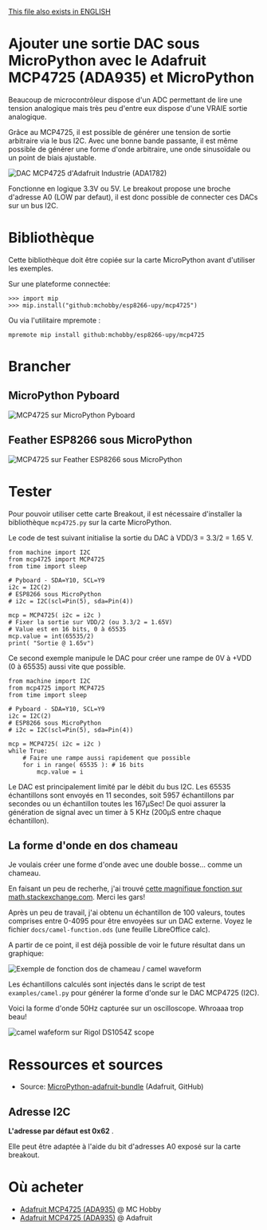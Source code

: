 [This file also exists in ENGLISH](readme_ENG.md)

# Ajouter une sortie DAC sous MicroPython avec le Adafruit MCP4725 (ADA935) et MicroPython

Beaucoup de microcontrôleur dispose d'un ADC permettant de lire une tension analogique mais très peu d'entre eux dispose d'une VRAIE sortie analogique.

Grâce au MCP4725, il est possible de générer une tension de sortie arbitraire via le bus I2C. Avec une bonne bande passante, il est même possible de générer une forme d'onde arbitraire, une onde sinusoïdale ou un point de biais ajustable.

![DAC MCP4725 d'Adafruit Industrie (ADA1782)](docs/_static/mcp4725.jpg)

 Fonctionne en logique 3.3V ou 5V. Le breakout propose une broche d'adresse A0 (LOW par defaut), il est donc possible de connecter ces DACs sur un bus I2C.

# Bibliothèque

 Cette bibliothèque doit être copiée sur la carte MicroPython avant d'utiliser les exemples.

 Sur une plateforme connectée:

 ```
 >>> import mip
 >>> mip.install("github:mchobby/esp8266-upy/mcp4725")
 ```

 Ou via l'utilitaire mpremote :

 ```
 mpremote mip install github:mchobby/esp8266-upy/mcp4725
 ```

# Brancher

## MicroPython Pyboard

![MCP4725 sur MicroPython Pyboard](docs/_static/mcp4725-to-pyboard.jpg)

## Feather ESP8266 sous MicroPython

![MCP4725 sur Feather ESP8266 sous MicroPython](docs/_static/mcp4725-to-feather-esp8266.jpg)

# Tester

Pour pouvoir utiliser cette carte Breakout, il est nécessaire d'installer la bibliothèque `mcp4725.py` sur la carte MicroPython.

Le code de test suivant initialise la sortie du DAC à VDD/3 = 3.3/2 = 1.65 V.

```
from machine import I2C
from mcp4725 import MCP4725
from time import sleep

# Pyboard - SDA=Y10, SCL=Y9
i2c = I2C(2)
# ESP8266 sous MicroPython
# i2c = I2C(scl=Pin(5), sda=Pin(4))

mcp = MCP4725( i2c = i2c )
# Fixer la sortie sur VDD/2 (ou 3.3/2 = 1.65V)
# Value est en 16 bits, 0 à 65535
mcp.value = int(65535/2)
print( "Sortie @ 1.65v")
```

Ce second exemple manipule le DAC pour créer une rampe de 0V à +VDD (0 à 65535) aussi vite que possible.

```
from machine import I2C
from mcp4725 import MCP4725
from time import sleep

# Pyboard - SDA=Y10, SCL=Y9
i2c = I2C(2)
# ESP8266 sous MicroPython
# i2c = I2C(scl=Pin(5), sda=Pin(4))

mcp = MCP4725( i2c = i2c )
while True:
	# Faire une rampe aussi rapidement que possible
	for i in range( 65535 ): # 16 bits
		mcp.value = i
```

Le DAC est principalement limité par le débit du bus I2C. Les 65535 échantillons sont envoyés en 11 secondes, soit 5957 échantillons par secondes ou un échantillon toutes les 167µSec! De quoi assurer la génération de signal avec un timer à 5 KHz (200µS entre chaque échantillon).

## La forme d'onde en dos chameau
Je voulais créer une forme d'onde avec une double bosse... comme un chameau.

En faisant un peu de recherhe, j'ai trouvé [cette magnifique fonction sur math.stackexchange.com](https://math.stackexchange.com/questions/3093278/function-approximating-camels-humps). Merci les gars!

Après un peu de travail, j'ai obtenu un échantillon de 100 valeurs, toutes comprises entre 0-4095 pour être envoyées sur un DAC externe. Voyez le fichier `docs/camel-function.ods` (une feuille LibreOffice calc).

A partir de ce point, il est déjà possible de voir le future résultat dans un graphique:

![Exemple de fonction dos de chameau / camel waveform](docs/camel-function.jpg)

Les échantillons calculés sont injectés dans le script de test `examples/camel.py` pour générer la forme d'onde sur le DAC MCP4725 (I2C).

Voici la forme d'onde 50Hz capturée sur un oscilloscope. Whroaaa trop beau!

![camel wafeform sur Rigol DS1054Z scope](docs/_static/generated-camel.jpg)

# Ressources et sources
* Source: [MicroPython-adafruit-bundle](https://github.com/adafruit/micropython-adafruit-bundle/tree/master/libraries/drivers) (Adafruit, GitHub)

## Adresse I2C
__L'adresse par défaut est 0x62__ .

Elle peut être adaptée à l'aide du bit d'adresses A0 exposé sur la carte breakout.

# Où acheter
* [Adafruit MCP4725 (ADA935)](https://shop.mchobby.be/product.php?id_product=132) @ MC Hobby
* [Adafruit MCP4725 (ADA935)](https://www.adafruit.com/product/935) @ Adafruit

